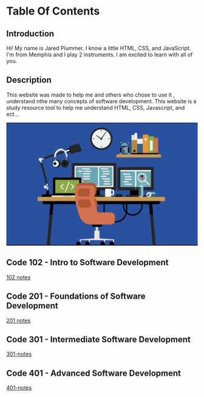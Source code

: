 # Table Of Contents

## Introduction

Hi! My name is Jared Plummer. I know a little HTML, CSS, and JavaScript. I'm from Memphis and I play 2 instruments. I am excited to learn with all of you.

## Description

This website was made to help me and others who chose to use it , understand nthe many concepts of software development. This website is a study resource tool to help me understand HTML, CSS, Javascript, and ect...

![Picture of a desk with computers on it](Computers.png)

## Code 102 - Intro to Software Development

[102 notes](102-reading-notes/README.md)

## Code 201 - Foundations of Software Development

[201 notes](201-notes/README.md)

## Code 301 - Intermediate Software Development

[301-notes](301-notes/README.md)

## Code 401 - Advanced Software Development

[401-notes](401-notes/README.md)
